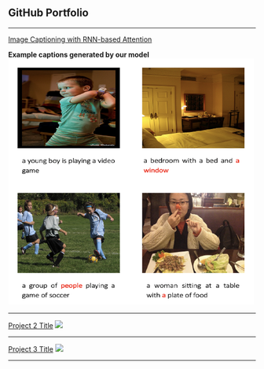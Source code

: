 ## GitHub Portfolio

---

[Image Captioning with RNN-based Attention](/sample_page)

**Example captions generated by our model**
<img src="/images/Example_result.png" width="500" height="500"/>

---
[Project 2 Title](/pdf/sample_presentation.pdf)
<img src="images/dummy_thumbnail.jpg?raw=true"/>

---
[Project 3 Title](http://example.com/)
<img src="images/dummy_thumbnail.jpg?raw=true"/>

---


